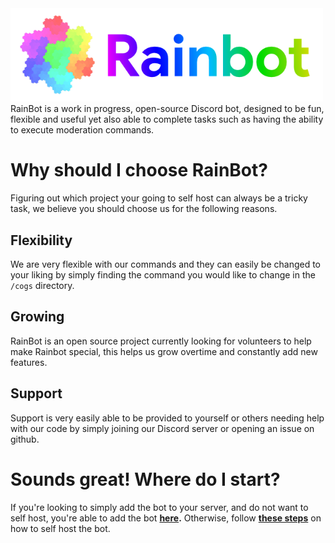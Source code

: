 <img src="/img/Wordmark2.png" alt="RainBot Logo" width="500"/>
<br />
RainBot is a work in progress, open-source Discord bot, designed to be fun, flexible and useful yet also able to complete tasks such as having the ability to execute moderation  commands.

# Why should I choose RainBot?
Figuring out which project your going to self host can always be a tricky task, we believe you should choose us for the following reasons.
## Flexibility
We are very flexible with our commands and they can easily be changed to your liking by simply finding the command you would like to change in the `/cogs` directory.
## Growing
RainBot is an open source project currently looking for volunteers to help make Rainbot special, this helps us grow overtime and constantly add new features.
## Support
Support is very easily able to be provided to yourself or others needing help with our code by simply joining our Discord server or opening an issue on github.

# Sounds great! Where do I start?
If you're looking to simply add the bot to your server, and do not want to self host, you're able to add the bot **[here](https://discord.com/api/oauth2/authorize?client_id=530899015898759199&permissions=8&scope=bot).** Otherwise, follow **[these steps](/github_stuff/tutorial.md)** on how to self host the bot.
